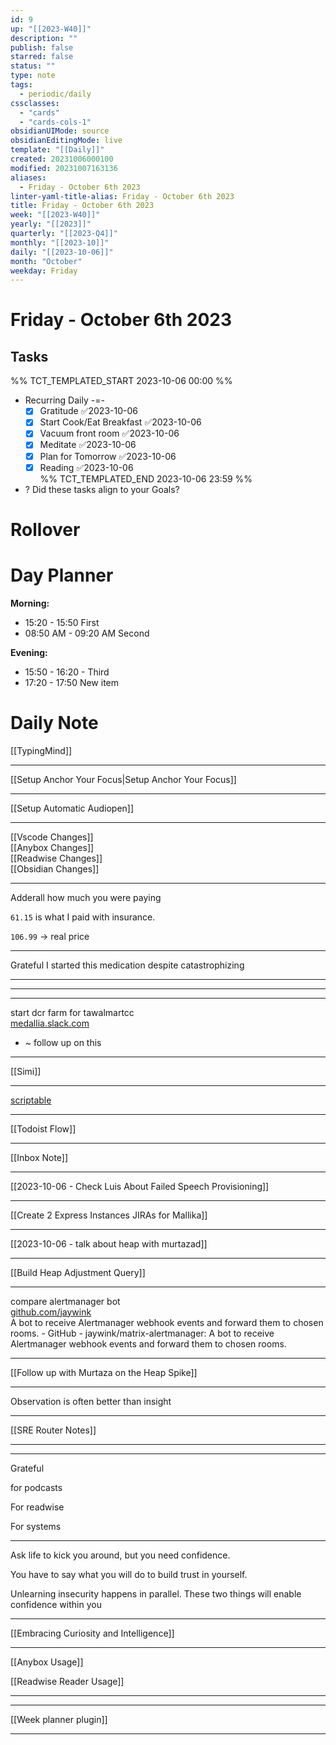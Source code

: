 ```yaml
---
id: 9
up: "[[2023-W40]]"
description: ""
publish: false
starred: false
status: ""
type: note
tags:
  - periodic/daily
cssclasses:
  - "cards"
  - "cards-cols-1"
obsidianUIMode: source
obsidianEditingMode: live
template: "[[Daily]]"
created: 20231006000100
modified: 20231007163136
aliases:
  - Friday - October 6th 2023
linter-yaml-title-alias: Friday - October 6th 2023
title: Friday - October 6th 2023
week: "[[2023-W40]]"
yearly: "[[2023]]"
quarterly: "[[2023-Q4]]"
monthly: "[[2023-10]]"
daily: "[[2023-10-06]]"
month: "October"
weekday: Friday
---
```


# Friday - October 6th 2023

## Tasks

%% TCT_TEMPLATED_START 2023-10-06 00:00 %%
* Recurring Daily -=-
    - [x] Gratitude ✅2023-10-06
    - [x] Start Cook/Eat Breakfast ✅2023-10-06
    - [x] Vacuum front room ✅2023-10-06
    - [x] Meditate ✅2023-10-06
    - [x] Plan for Tomorrow ✅2023-10-06
    - [x] Reading ✅2023-10-06  
%% TCT_TEMPLATED_END 2023-10-06 23:59 %%
* ? Did these tasks align to your Goals?

# Rollover

# Day Planner

**Morning:**

* 15:20 - 15:50 First
* 08:50 AM - 09:20 AM Second

**Evening:**

* 15:50 - 16:20 - Third
* 17:20 - 17:50 New item

# Daily Note

[[TypingMind]]

---

[[Setup Anchor Your Focus|Setup Anchor Your Focus]]

---

[[Setup Automatic Audiopen]]

---

[[Vscode Changes]]  
[[Anybox Changes]]  
[[Readwise Changes]]  
[[Obsidian Changes]]

---

Adderall how much you were paying

`61.15` is what I paid with insurance.

`106.99` -> real price

---

Grateful I started this medication despite catastrophizing

---

---

---

start dcr farm for tawalmartcc  
[medallia.slack.com](https://medallia.slack.com/archives/D024LL4PSKT/p1696341248971599)

* ~ follow up on this

---

[[Simi]]

---

[scriptable](scriptable:///run/Reader)

---

[[Todoist Flow]]

---

[[Inbox Note]]

---

[[2023-10-06 - Check Luis About Failed Speech Provisioning]]

---

[[Create 2 Express Instances JIRAs for Mallika]]

---

[[2023-10-06 - talk about heap with murtazad]]

---

[[Build Heap Adjustment Query]]

---

compare alertmanager bot  
[github.com/jaywink](https://github.com/jaywink/matrix-alertmanager)  
A bot to receive Alertmanager webhook events and forward them to chosen rooms. - GitHub - jaywink/matrix-alertmanager: A bot to receive Alertmanager webhook events and forward them to chosen rooms.

---

[[Follow up with Murtaza on the Heap Spike]]

---

Observation is often better than insight

---

[[SRE Router Notes]]

---

---

Grateful

for podcasts

For readwise

For systems

---

Ask life to kick you around, but you need confidence.

You have to say what you will do to build trust in yourself.

Unlearning insecurity happens in parallel. These two things will enable confidence within you

---

[[Embracing Curiosity and Intelligence]]

---

[[Anybox Usage]]

[[Readwise Reader Usage]]

---

---

[[Week planner plugin]]

---
